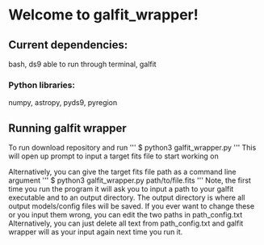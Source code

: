 # Welcome to galfit_wrapper!

## Current dependencies:

bash, ds9 able to run through terminal, galfit

### Python libraries:

numpy, astropy, pyds9, pyregion

## Running galfit wrapper

To run download repository and run 
'''
$ python3 galfit_wrapper.py
'''
  This will open up prompt to input a target fits file to start working on

Alternatively, you can give the target fits file path as a command line argument
'''
$ python3 galfit_wrapper.py path/to/file.fits
'''
Note, the first time you run the program it will ask you to input a path to your galfit executable
and to an output directory. The output directory is where all output models/config files will be saved.
If you ever want to change these or you input them wrong, you can edit the two paths in path_config.txt
Alternatively, you can just delete all text from path_config.txt and galfit wrapper will as your input
again next time you run it.
